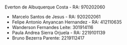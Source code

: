 # 

Everton de Albuquerque Costa - RA: 970202060
- Marcelo Santos de Jesus - RA: 920202061
- Felipe Antonio Anyancan Hernandez - RA: 412110635
- Wanderson Fernandes Leite: 301914116
- Paula Andrea Sierra Orjuela - RA: 2219101139
- Bruno Bezerra Parente: 2219112417
